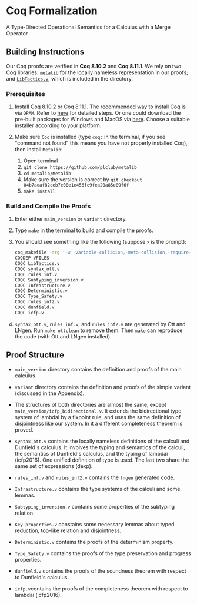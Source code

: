 # Coq Formalization
A Type-Directed Operational Semantics for a Calculus with a Merge Operator

## Building Instructions

Our Coq proofs are verified in **Coq 8.10.2** and **Coq 8.11.1**. We rely on two Coq libraries:
[`metalib`](https://github.com/plclub/metalib) for the locally nameless
representation in our proofs; and
[`LibTactics.v`](http://gallium.inria.fr/~fpottier/ssphs/LibTactics.html),
which is included in the directory.



### Prerequisites

1. Install Coq 8.10.2 or Coq 8.11.1.
   The recommended way to install Coq is via `OPAM`. Refer to
   [here](https://coq.inria.fr/opam/www/using.html) for detailed steps. Or one could
   download the pre-built packages for Windows and MacOS via
   [here](https://github.com/coq/coq/releases/tag/V8.10.2). Choose a suitable installer
   according to your platform.

2. Make sure `Coq` is installed (type `coqc` in the terminal, if you see "command
   not found" this means you have not properly installed Coq), then install `Metalib`:
   1. Open terminal
   2. `git clone https://github.com/plclub/metalib`
   3. `cd metalib/Metalib`
   4. Make sure the version is correct by `git checkout 04b7aeaf82ceb7e00e1e456fc9fea20a85e09f6f`
   5. `make install`

### Build and Compile the Proofs

1. Enter either `main_version` or `variant` directory.

2. Type `make` in the terminal to build and compile the proofs.

3. You should see something like the following (suppose `>` is the prompt):
   ```sh
   coq_makefile -arg '-w -variable-collision,-meta-collision,-require-in-module' -f _CoqProject -o CoqSrc.mk
   COQDEP VFILES
   COQC LibTactics.v
   COQC syntax_ott.v
   COQC rules_inf.v
   COQC Subtyping_inversion.v
   COQC Infrastructure.v
   COQC Deterministic.v
   COQC Type_Safety.v
   COQC rules_inf2.v
   COQC dunfield.v
   COQC icfp.v
   ```

4. `syntax_ott.v`, `rules_inf.v`, and `rules_inf2.v` are generated by Ott and LNgen. Run `make ottclean` to remove them.
Then `make` can reproduce the code (with Ott and LNgen installed).

## Proof Structure

- `main_version` directory contains the definition and proofs of the main calculus
- `variant` directory contains the definition and proofs of the simple variant
(discussed in the Appendix).

- The structures of both directories are almost the same, except
`main_version/icfp_bidirectional.v`.
It extends the bidirectional type system of lambdai by a fixpoint rule, and uses
the same definition of disjointness like our system.
In it a different completeness theorem is proved.

- `syntax_ott.v` contains the locally nameless definitions of the calculi and Dunfield's calculus.
It involves the typing and semantics of the calculi, the semantics of Dunfield's calculus, and the typing of
lambdai (icfp2016). One unified definition of type is used. The last two share the same set of expressions (dexp).
- `rules_inf.v` and `rules_inf2.v` contains the `lngen` generated code.
- `Infrastructure.v` contains the type systems of the calculi and some lemmas.
- `Subtyping_inversion.v` contains some properties of the subtyping relation.
- `Key_properties.v` constains some necessary lemmas about typed reduction, top-like relation and disjointness.
- `Deterministic.v` contains the proofs of the determinism property.
- `Type_Safety.v` contains the proofs of the type preservation and progress properties.
- `dunfield.v` contains the proofs of the soundness theorem with respect to Dunfield's calculus.
- `icfp.v`contains the proofs of the completeness theorem with respect to lambdai (icfp2016).
